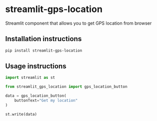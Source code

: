 # streamlit-gps-location

Streamlit component that allows you to get GPS location from browser

## Installation instructions

```sh
pip install streamlit-gps-location
```

## Usage instructions

```python
import streamlit as st

from streamlit_gps_location import gps_location_button

data = gps_location_button(
    buttonText="Get my location"
)

st.write(data)
```
